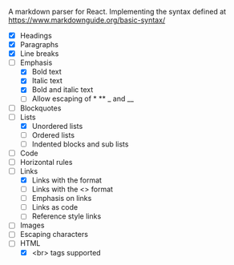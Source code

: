 A markdown parser for React. Implementing the syntax defined at https://www.markdownguide.org/basic-syntax/

- [X] Headings
- [X] Paragraphs
- [X] Line breaks
- [ ] Emphasis
  - [X] Bold text
  - [x] Italic text
  - [X] Bold and italic text
  - [ ] Allow escaping of \* \*\* \_ and \_\_
- [ ] Blockquotes
- [ ] Lists
  - [X] Unordered lists
  - [ ] Ordered lists
  - [ ] Indented blocks and sub lists
- [ ] Code
- [ ] Horizontal rules
- [ ] Links
  - [X] Links with the []() format
  - [ ] Links with the <> format
  - [ ] Emphasis on links
  - [ ] Links as code
  - [ ] Reference style links
- [ ] Images
- [ ] Escaping characters
- [ ] HTML
  - [X] \<br\> tags supported

